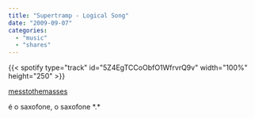 ```yaml
---
title: "Supertramp - Logical Song"
date: "2009-09-07"
categories:
  - "music"
  - "shares"
---
```


{{< spotify type="track" id="5Z4EgTCCoObfO1WfrvrQ9v" width="100%" height="250" >}}

[messtothemasses](http://messtothemasses.tumblr.com/post/181436458/supertramp-logical-song-o-saxofone-o)

é o saxofone, o saxofone \*.\*
